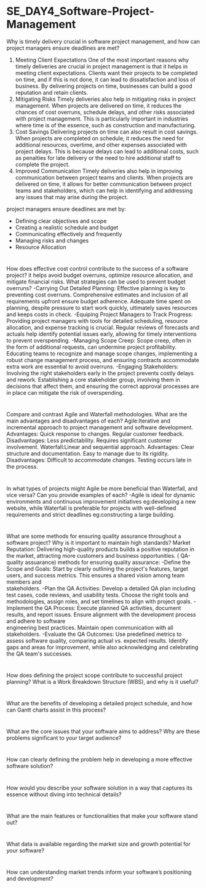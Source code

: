 # SE_DAY4_Software-Project-Management

Why is timely delivery crucial in software project management, and how can project managers ensure deadlines are met?
1. Meeting Client Expectations
One of the most important reasons why timely deliveries are crucial in project management is that it helps in meeting client expectations. Clients want their projects to be completed on time, and if this is not done, it can lead to dissatisfaction and loss of business. By delivering projects on time, businesses can build a good reputation and retain clients.
2. Mitigating Risks
Timely deliveries also help in mitigating risks in project management. When projects are delivered on time, it reduces the chances of cost overruns, schedule delays, and other risks associated with project management. This is particularly important in industries where time is of the essence, such as construction and manufacturing.
3. Cost Savings
Delivering projects on time can also result in cost savings. When projects are completed on schedule, it reduces the need for additional resources, overtime, and other expenses associated with project delays. This is because delays can lead to additional costs, such as penalties for late delivery or the need to hire additional staff to complete the project.
4. Improved Communication
Timely deliveries also help in improving communication between project teams and clients. When projects are delivered on time, it allows for better communication between project teams and stakeholders, which can help in identifying and addressing any issues that may arise during the project.

project managers ensure deadlines are met by:
- Defining clear objectives and scope
- Creating a realistic schedule and budget
- Communicating effectively and frequently
- Managing risks and changes
- Resource Allocation

#
How does effective cost control contribute to the success of a software project? it helps avoid budget overruns, optimize resource allocation, and mitigate financial risks. What strategies can be used to prevent budget overruns?
-Carrying Out Detailed Planning: Effective planning is key to preventing cost overruns. Comprehensive estimates and inclusion of all requirements upfront ensure budget adherence. Adequate time spent on planning, despite pressure to start work quickly, ultimately saves resources and keeps costs in check.
-Equiping Project Managers to Track Progress: Providing project managers with tools for detailed scheduling, resource allocation, and expense tracking is crucial. Regular reviews of forecasts and actuals help identify potential issues early, allowing for timely interventions to prevent overspending.
-Managing Scope Creep: Scope creep, often in the form of additional requests, can undermine project profitability. Educating teams to recognize and manage scope changes, implementing a robust change management process, and ensuring contracts accommodate extra work are essential to avoid overruns.
-Engaging Stakeholders: Involving the right stakeholders early in the project prevents costly delays and rework. Establishing a core stakeholder group, involving them in decisions that affect them, and ensuring the correct approval processes are in place can mitigate the risk of overspending.
#
Compare and contrast Agile and Waterfall methodologies. What are the main advantages and disadvantages of each?
Agile:Iterative and incremental approach to project
management and software development.
Advantages:
  Quick response to changes.
  Regular customer feedback.
Disadvantages:
  Less predictability.
  Requires significant customer involvement.
Waterfall:Linear and sequential approach.
Advantages:
  Clear structure and documentation.
  Easy to manage due to its rigidity.
Disadvantages:
  Difficult to accommodate changes.
  Testing occurs late in the process.
#
In what types of projects might Agile be more beneficial than Waterfall, and vice versa? Can you provide examples of each?
-Agile is ideal for dynamic environments and continuous improvement initiatives eg:developing a new website, while Waterfall is preferable for projects with well-defined requirements and strict deadlines eg:constructing a large building.
#
What are some methods for ensuring quality assurance throughout a software project? Why is it important to maintain high standards? Market Reputation: Delivering high-quality products builds a positive reputation in the market, attracting more customers and business opportunities.
( QA-quality assuarance)
methods for ensuring quality assurance:
  -Define the Scope and Goals: Start by clearly outlining the project's features, target users, and success metrics. This ensures a shared vision among team members and      
  stakeholders.
  -Plan the QA Activities: Develop a detailed QA plan including test cases, code reviews, and usability tests. Choose the right tools and methodologies, assign roles, and 
  set timelines to align with project goals.
  -Implement the QA Process: Execute planned QA activities, document results, and report issues. Ensure alignment with the development process and adhere to software   
  engineering best practices. Maintain open communication with all stakeholders.
  -Evaluate the QA Outcomes: Use predefined metrics to assess software quality, comparing actual vs. expected results. Identify gaps and areas for improvement, while also 
  acknowledging and celebrating the QA team's successes.
#
How does defining the project scope contribute to successful project planning? What is a Work Breakdown Structure (WBS), and why is it useful?
#
What are the benefits of developing a detailed project schedule, and how can Gantt charts assist in this process?
#
What are the core issues that your software aims to address? Why are these problems significant to your target audience?
#
How can clearly defining the problem help in developing a more effective software solution?
#
How would you describe your software solution in a way that captures its essence without diving into technical details?
#
What are the main features or functionalities that make your software stand out?
#
What data is available regarding the market size and growth potential for your software?
#
How can understanding market trends inform your software’s positioning and development?



